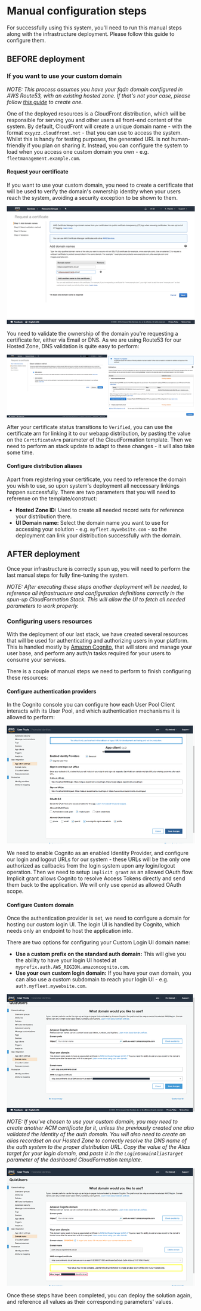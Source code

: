 # Manual configuration steps

For successfully using this system, you'll need to run this manual steps along with the infrastructure deployment. Please follow this guide to configure them.

## BEFORE deployment

### If you want to use your custom domain

_NOTE: This process assumes you have your fqdn domain configured in AWS Route53, with an existing hosted zone. If that's not your case, please follow [this guide](https://docs.aws.amazon.com/Route53/latest/DeveloperGuide/CreatingHostedZone.html) to create one._

One of the deployed resources is a CloudFront distribution, which will be responsible for serving you and other users all front-end content of the system. By default, CloudFront will create a unique domain name - with the format `xxyyzz.cloudfront.net` - that you can use to access the system. Whilst this is handy for testing purposes, the generated URL is not human-friendly if you plan on sharing it. Instead, you can configure the system to load when you access one custom domain you own - e.g. `fleetmanagement.example.com`.

#### Request your certificate

If you want to use your custom domain, you need to create a certificate that will be used to verify the domain's ownership identity when your users reach the system, avoiding a security exception to be shown to them.

![Request a certificate in ACM](/static/acm-request.png)

You need to validate the ownership of the domain you're requesting a certificate for, either via Email or DNS. As we are using Route53 for our Hosted Zone, DNS validation is quite easy to perform:

![ACM Ownership validation](/static/acm-verify.png)

After your certificate status transitions to `Verified`, you can use the certificate arn for linking it to our webapp distribution, by pasting the value on the `CertificateArn` parameter of the CloudFormation template. Then we need to perform an stack update to adapt to these changes - it will also take some time.

#### Configure distribution aliases

Apart from registering your certificate, you need to reference the domain you wish to use, so upon system's deployment all neccessary linkings happen successfully. There are two parameters that you will need to referenxe on the template/construct:

* **Hosted Zone ID:** Used to create all needed record sets for reference your distribution there.
* **UI Domain name:** Select the domain name you want to use for accessing your solution - e.g. `myfleet.mywebsite.com` - so the deployment can link your distribution successfully with the domain.

## AFTER deployment

Once your infrastructure is correctly spun up, you will need to perform the last manual steps for fully fine-tuning the system.

_NOTE: After executing these steps another deployment will be needed, to reference all infrastructure and configuration definitions correctly in the spun-up CloudFormation Stack. This will allow the UI to fetch all needed parameters to work properly._

### Configuring users resources

With the deployment of our last stack, we have created several resources that will be used for authenticating and authorizing users in your platform. This is handled mostly by [Amazon Cognito](https://aws.amazon.com/cognito/), that will store and manage your user base, and perform any auth/n tasks required for your users to consume your services.

There is a couple of manual steps we need to perform to finish configuring these resources:

#### Configure authentication providers

In the Cognito console you can configure how each User Pool Client interacts with its User Pool, and which authentication mechanisms it is allowed to perform:

![Cognito App Client configuration](/static/cognito-client-settings.png)

We need to enable Cognito as an enabled Identity Provider, and configure our login and logout URLs for our system - these URLs will be the only one authorized as callbacks from the login system upon any login/logout operation. Then we need to setup `implicit grant` as an allowed OAuth flow. Implicit grant allows Cognito to resolve Access Tokens directly and send them back to the application. We will only use `openid` as allowed OAuth scope.

#### Configure Custom domain

Once the authentication provider is set, we need to configure a domain for hosting our custom login UI. The login UI is handled by Cognito, which needs only an endpoint to host the application into. 

There are two options for configuring your Custom Login UI domain name: 

* **Use a custom prefix on the standard auth domain:** This will give you the ability to have your login UI hosted at `myprefix.auth.AWS_REGION.amazoncognito.com`.
* **Use your own custom login domain:** If you have your own domain, you can also use a custom subdomain to reach your login UI - e.g. `auth.myfleet.mywebsite.com`. 

![Cognito Custom domain](/static/cognito-domain-setup.png)

_NOTE: If you've chosen to use your custom domain, you may need to create another ACM certificate for it, unless the previously created one also validated the identity of the auth domain. You will also need to create an alias recordset on our Hosted Zone to correctly resolve the DNS name of the auth system to the proper distribution URL. Copy the value of the Alias target for your login domain, and paste it in the `LoginDomainAliasTarget` parameter of the dashboard CloudFormation template._

![Cognito Alias setup](/static/cognito-domain-alias-setup.png)

Once these steps have been completed, you can deploy the solution again, and reference all values as their corresponding parameters' values.